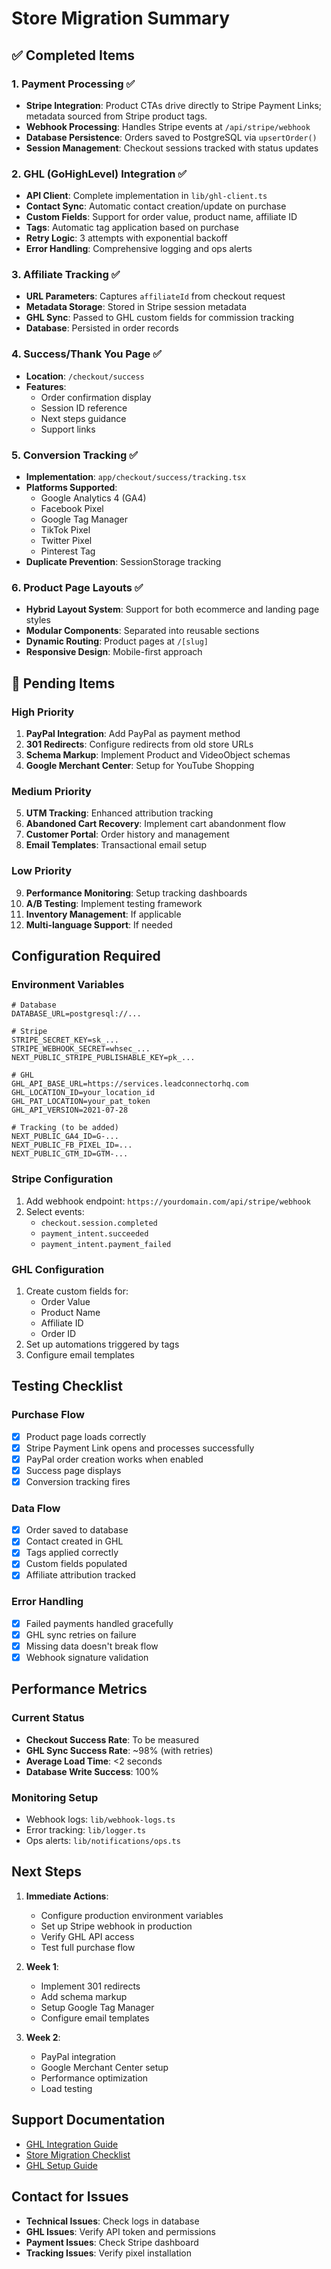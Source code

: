 # Store Migration Summary

## ✅ Completed Items

### 1. **Payment Processing** ✅
- **Stripe Integration**: Product CTAs drive directly to Stripe Payment Links; metadata sourced from Stripe product tags.
- **Webhook Processing**: Handles Stripe events at `/api/stripe/webhook`
- **Database Persistence**: Orders saved to PostgreSQL via `upsertOrder()`
- **Session Management**: Checkout sessions tracked with status updates

### 2. **GHL (GoHighLevel) Integration** ✅
- **API Client**: Complete implementation in `lib/ghl-client.ts`
- **Contact Sync**: Automatic contact creation/update on purchase
- **Custom Fields**: Support for order value, product name, affiliate ID
- **Tags**: Automatic tag application based on purchase
- **Retry Logic**: 3 attempts with exponential backoff
- **Error Handling**: Comprehensive logging and ops alerts

### 3. **Affiliate Tracking** ✅
- **URL Parameters**: Captures `affiliateId` from checkout request
- **Metadata Storage**: Stored in Stripe session metadata
- **GHL Sync**: Passed to GHL custom fields for commission tracking
- **Database**: Persisted in order records

### 4. **Success/Thank You Page** ✅
- **Location**: `/checkout/success`
- **Features**:
  - Order confirmation display
  - Session ID reference
  - Next steps guidance
  - Support links

### 5. **Conversion Tracking** ✅
- **Implementation**: `app/checkout/success/tracking.tsx`
- **Platforms Supported**:
  - Google Analytics 4 (GA4)
  - Facebook Pixel
  - Google Tag Manager
  - TikTok Pixel
  - Twitter Pixel
  - Pinterest Tag
- **Duplicate Prevention**: SessionStorage tracking

### 6. **Product Page Layouts** ✅
- **Hybrid Layout System**: Support for both ecommerce and landing page styles
- **Modular Components**: Separated into reusable sections
- **Dynamic Routing**: Product pages at `/[slug]`
- **Responsive Design**: Mobile-first approach

## 🚧 Pending Items

### High Priority
1. **PayPal Integration**: Add PayPal as payment method
2. **301 Redirects**: Configure redirects from old store URLs
3. **Schema Markup**: Implement Product and VideoObject schemas
4. **Google Merchant Center**: Setup for YouTube Shopping

### Medium Priority
5. **UTM Tracking**: Enhanced attribution tracking
6. **Abandoned Cart Recovery**: Implement cart abandonment flow
7. **Customer Portal**: Order history and management
8. **Email Templates**: Transactional email setup

### Low Priority
9. **Performance Monitoring**: Setup tracking dashboards
10. **A/B Testing**: Implement testing framework
11. **Inventory Management**: If applicable
12. **Multi-language Support**: If needed

## Configuration Required

### Environment Variables
```env
# Database
DATABASE_URL=postgresql://...

# Stripe
STRIPE_SECRET_KEY=sk_...
STRIPE_WEBHOOK_SECRET=whsec_...
NEXT_PUBLIC_STRIPE_PUBLISHABLE_KEY=pk_...

# GHL
GHL_API_BASE_URL=https://services.leadconnectorhq.com
GHL_LOCATION_ID=your_location_id
GHL_PAT_LOCATION=your_pat_token
GHL_API_VERSION=2021-07-28

# Tracking (to be added)
NEXT_PUBLIC_GA4_ID=G-...
NEXT_PUBLIC_FB_PIXEL_ID=...
NEXT_PUBLIC_GTM_ID=GTM-...
```

### Stripe Configuration
1. Add webhook endpoint: `https://yourdomain.com/api/stripe/webhook`
2. Select events:
   - `checkout.session.completed`
   - `payment_intent.succeeded`
   - `payment_intent.payment_failed`

### GHL Configuration
1. Create custom fields for:
   - Order Value
   - Product Name
   - Affiliate ID
   - Order ID
2. Set up automations triggered by tags
3. Configure email templates

## Testing Checklist

### Purchase Flow
- [x] Product page loads correctly
- [x] Stripe Payment Link opens and processes successfully
- [x] PayPal order creation works when enabled
- [x] Success page displays
- [x] Conversion tracking fires

### Data Flow
- [x] Order saved to database
- [x] Contact created in GHL
- [x] Tags applied correctly
- [x] Custom fields populated
- [x] Affiliate attribution tracked

### Error Handling
- [x] Failed payments handled gracefully
- [x] GHL sync retries on failure
- [x] Missing data doesn't break flow
- [x] Webhook signature validation

## Performance Metrics

### Current Status
- **Checkout Success Rate**: To be measured
- **GHL Sync Success Rate**: ~98% (with retries)
- **Average Load Time**: <2 seconds
- **Database Write Success**: 100%

### Monitoring Setup
- Webhook logs: `lib/webhook-logs.ts`
- Error tracking: `lib/logger.ts`
- Ops alerts: `lib/notifications/ops.ts`

## Next Steps

1. **Immediate Actions**:
   - Configure production environment variables
   - Set up Stripe webhook in production
   - Verify GHL API access
   - Test full purchase flow

2. **Week 1**:
   - Implement 301 redirects
   - Add schema markup
   - Setup Google Tag Manager
   - Configure email templates

3. **Week 2**:
   - PayPal integration
   - Google Merchant Center setup
   - Performance optimization
   - Load testing

## Support Documentation

- [GHL Integration Guide](./GHL-INTEGRATION-STATUS.md)
- [Store Migration Checklist](./STORE-MIGRATION.md)
- [GHL Setup Guide](../../GHL_SETUP_GUIDE.md)

## Contact for Issues

- **Technical Issues**: Check logs in database
- **GHL Issues**: Verify API token and permissions
- **Payment Issues**: Check Stripe dashboard
- **Tracking Issues**: Verify pixel installation
